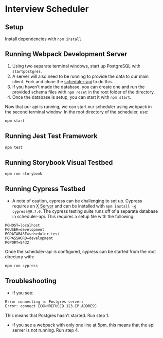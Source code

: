 # Interview Scheduler

## Setup

Install dependencies with `npm install`.

## Running Webpack Development Server
1. Using two separate terminal windows, start up PostgreSQL with `startpostgres`.
2. A server will also need to be running to provide the data to our main client. Fork and clone the [scheduler-api](https://github.com/lighthouse-labs/scheduler-api) to do this.
3. If you haven't made the database, you can create one and run the provided schema files with `npm reset` in the root folder of the directory.
4. Once the database is setup, you can start it with `npm start`.

Now that our api is running, we can start our scheduler using webpack in the second terminal window. In the root directory of the scheduler, use:
```sh
npm start
```

## Running Jest Test Framework

```sh
npm test
```

## Running Storybook Visual Testbed

```sh
npm run storybook
```

## Running Cypress Testbed
* A note of caution, cypress can be challenging to set up.
Cypress requires an [X Server](https://sourceforge.net/projects/vcxsrv/) and can be installed with `npm install -g cypress@9.7.0`. The cypress testing suite runs off of a separate database in scheduler-api. This requires a setup file with the following:

```env
PGHOST=localhost
PGUSER=development
PGDATABASE=scheduler_test
PGPASSWORD=development
PGPORT=5432
```
Once the scheduler-api is configured, cypress can be started from the root directory with:
```sh
npm run cypress
```

## Troubleshooting
* If you see:
```sh
Error connecting to Postgres server:
Error: connect ECONNREFUSED 123.IP.ADDRESS
```
This means that Postgres hasn't started. Run step 1.

* If you see a webpack with only one line at 5pm, this means that the api server is not running. Run step 4.




